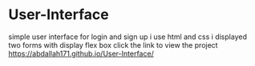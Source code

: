 # User-Interface
simple user interface for login and sign up
i use html and css 
i displayed two forms with display flex box
click the link to view the project 
https://abdallah171.github.io/User-Interface/
